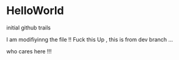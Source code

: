 # HelloWorld
initial github trails


I am modifiyinng the file !!
Fuck this Up , this is from dev branch ...

who cares here !!!
